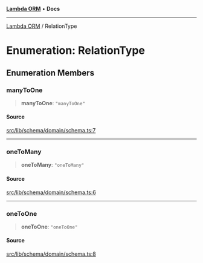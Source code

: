 [**Lambda ORM**](../README.md) • **Docs**

***

[Lambda ORM](../README.md) / RelationType

# Enumeration: RelationType

## Enumeration Members

### manyToOne

> **manyToOne**: `"manyToOne"`

#### Source

[src/lib/schema/domain/schema.ts:7](https://github.com/lambda-orm/lambdaorm-base/blob/a635589f3d58a8022cbddf078d76ce5a7a0b2137/src/lib/schema/domain/schema.ts#L7)

***

### oneToMany

> **oneToMany**: `"oneToMany"`

#### Source

[src/lib/schema/domain/schema.ts:6](https://github.com/lambda-orm/lambdaorm-base/blob/a635589f3d58a8022cbddf078d76ce5a7a0b2137/src/lib/schema/domain/schema.ts#L6)

***

### oneToOne

> **oneToOne**: `"oneToOne"`

#### Source

[src/lib/schema/domain/schema.ts:8](https://github.com/lambda-orm/lambdaorm-base/blob/a635589f3d58a8022cbddf078d76ce5a7a0b2137/src/lib/schema/domain/schema.ts#L8)
